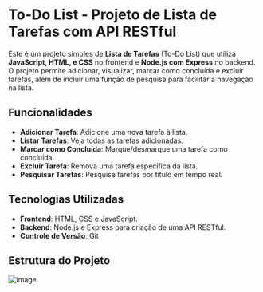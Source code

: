 # To-Do List - Projeto de Lista de Tarefas com API RESTful

Este é um projeto simples de **Lista de Tarefas** (To-Do List) que utiliza **JavaScript, HTML, e CSS** no frontend e **Node.js com Express** no backend. O projeto permite adicionar, visualizar, marcar como concluída e excluir tarefas, além de incluir uma função de pesquisa para facilitar a navegação na lista.

## Funcionalidades

- **Adicionar Tarefa**: Adicione uma nova tarefa à lista.
- **Listar Tarefas**: Veja todas as tarefas adicionadas.
- **Marcar como Concluída**: Marque/desmarque uma tarefa como concluída.
- **Excluir Tarefa**: Remova uma tarefa específica da lista.
- **Pesquisar Tarefas**: Pesquise tarefas por título em tempo real.

## Tecnologias Utilizadas

- **Frontend**: HTML, CSS e JavaScript.
- **Backend**: Node.js e Express para criação de uma API RESTful.
- **Controle de Versão**: Git

## Estrutura do Projeto

![image](https://github.com/user-attachments/assets/765133c7-471c-4858-93cb-c1855fb8dcd9)


  
